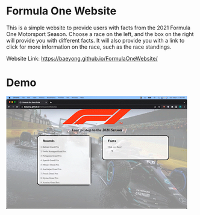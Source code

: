 # Formula One Website

This is a simple website to provide users with facts from the 2021 Formula One Motorsport Season. Choose a race on the left, and the box on the right will provide you with different facts. It will also provide you with a link to click for more information on the race, such as the race standings.

Website Link: https://baeyong.github.io/FormulaOneWebsite/

# Demo

![Demo](/pictures/WebsiteDemo.gif)

